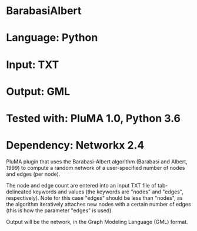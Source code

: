 # BarabasiAlbert
# Language: Python
# Input: TXT
# Output: GML
# Tested with: PluMA 1.0, Python 3.6
# Dependency: Networkx 2.4

PluMA plugin that uses the Barabasi-Albert algorithm (Barabasi and Albert, 1999) to compute a random network of a user-specified number of nodes and edges (per node).

The node and edge count are entered into an input TXT file of tab-delineated keywords and values (the keywords are "nodes" and "edges", respectively).  Note for this case "edges" should be less than "nodes", as the algorithm iteratively attaches new nodes with a certain number of edges (this is how the parameter "edges" is used). 

Output will be the network, in the Graph Modeling Language (GML) format.

